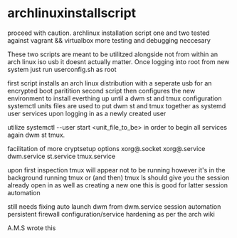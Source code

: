 # archlinuxinstallscript

proceed with caution. archlinux installation script one and two tested against vagrant &amp;&amp; virtualbox
more testing and debugging neccesary 

These two scripts are meant to be utilitzed alongside not from within an arch linux iso usb
it doesnt actually matter. Once logging into root from new system just run userconfig.sh as root 

first script installs an arch linux distribution with a seperate usb for an encrypted boot paritition
second script then configures the new environment to install everthing up until a dwm st and tmux configuration
systemctl units files are used to put dwm st and tmux together as systemd user services 
upon logging in as a newly created user

utilize systemctl --user start <unit_file_to_be> in order to begin all services again dwm st tmux. 

facilitation of more cryptsetup options 
xorg@.socket
xorg@.service
dwm.service
st.service
tmux.service

upon first inspection tmux will appear not to be running however it's in the background 
running tmux or (and then) tmux ls should give you the session already open in as well as creating a new one
this is good for latter session automation

still needs
fixing auto launch dwm from dwm.service
session automation 
persistent firewall configuration/service
hardening as per the arch wiki

A.M.S wrote this 
